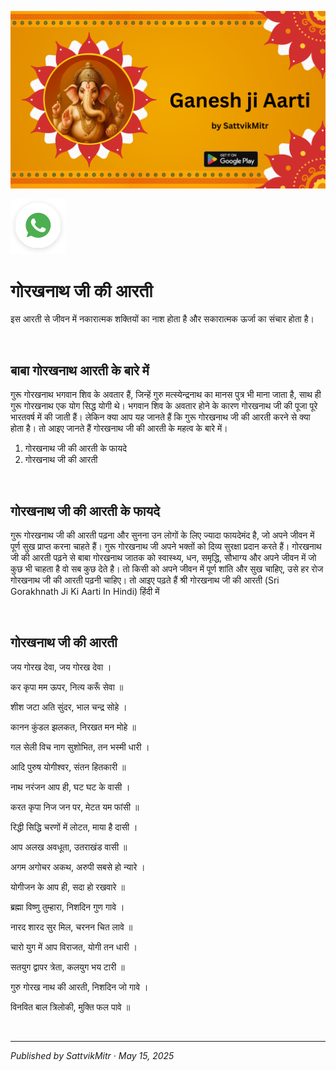 <!-- Banner SVG -->
![Banner](https://raw.githubusercontent.com/anandwana001/content-repo/refs/heads/main/aarti/ganesh/ganesh_ji_aarti_banner.png)

<!-- Share & WhatsApp icons as SVG -->
<a href="https://api.whatsapp.com/send?text=Check%20out%20this%20article%20in%20the%20Hanuman%20Chalisa%20app%3A%20https%3A%2F%2Fwww.sattvikmitr.com%2Farticles%3FcontentUrl%3Dhttps%253A%252F%252Fraw.githubusercontent.com%252Fanandwana001%252Fcontent-repo%252Frefs%252Fheads%252Fmain%252Faarti%252Fganesh%252Fgorakhnath_aarti_hindi.md%26title%3DGanesh%2520Aarti">
  <img src="https://raw.githubusercontent.com/anandwana001/content-repo/refs/heads/main/assets/ic_wtsapp_share_rounded.svg" alt="WhatsApp"/>
</a>

<br>

# गोरखनाथ जी की आरती
इस आरती से जीवन में नकारात्मक शक्तियों का नाश होता है और सकारात्मक ऊर्जा का संचार होता है।

<br>

## बाबा गोरखनाथ आरती के बारे में
गुरू गोरखनाथ भगवान शिव के अवतार हैं, जिन्हें गुरु मत्स्येन्द्रनाथ का मानस पुत्र भी माना जाता है, साथ ही गुरू गोरखनाथ एक योग सिद्ध योगी थे। भगवान शिव के अवतार होने के कारण गोरखनाथ जी की पूजा पूरे भारतवर्ष में की जाती हैं। लेकिन क्या आप यह जानते हैं कि गुरू गोरखनाथ जी की आरती करने से क्या होता है। तो आइए जानते हैं गोरखनाथ जी की आरती के महत्व के बारे में।

1. गोरखनाथ जी की आरती के फायदे
2. गोरखनाथ जी की आरती

<br>

## गोरखनाथ जी की आरती के फायदे
गुरू गोरखनाथ जी की आरती पढ़ना और सुनना उन लोगों के लिए ज्यादा फायदेमंद है, जो अपने जीवन में पूर्ण सुख प्राप्त करना चाहते हैं। गुरू गोरखनाथ जी अपने भक्तों को दिव्य सुरक्षा प्रदान करते हैं। गोरखनाथ जी की आरती पढ़ने से बाबा गोरखनाथ जातक को स्वास्थ्य, धन, समृद्धि, सौभाग्य और अपने जीवन में जो कुछ भी चाहता है वो सब कुछ देते है। तो किसी को अपने जीवन में पूर्ण शांति और सुख चाहिए, उसे हर रोज गोरखनाथ जी की आरती पढ़नी चाहिए। तो आइए पढ़ते हैं श्री गोरखनाथ जी की आरती (Sri Gorakhnath Ji Ki Aarti In Hindi) हिंदी में

<br>

## गोरखनाथ जी की आरती
जय गोरख देवा, जय गोरख देवा ।

कर कृपा मम ऊपर, नित्य करूँ सेवा ॥

शीश जटा अति सुंदर, भाल चन्द्र सोहे ।

कानन कुंडल झलकत, निरखत मन मोहे ॥

गल सेली विच नाग सुशोभित, तन भस्मी धारी ।

आदि पुरुष योगीश्वर, संतन हितकारी ॥

नाथ नरंजन आप ही, घट घट के वासी ।

करत कृपा निज जन पर, मेटत यम फांसी ॥

रिद्धी सिद्धि चरणों में लोटत, माया है दासी ।

आप अलख अवधूता, उतराखंड वासी ॥

अगम अगोचर अकथ, अरुपी सबसे हो न्यारे ।

योगीजन के आप ही, सदा हो रखवारे ॥

ब्रह्मा विष्णु तुम्हारा, निशदिन गुण गावे ।

नारद शारद सुर मिल, चरनन चित लावे ॥

चारो युग में आप विराजत, योगी तन धारी ।

सतयुग द्वापर त्रेता, कलयुग भय टारी ॥

गुरु गोरख नाथ की आरती, निशदिन जो गावे ।

विनवित बाल त्रिलोकी, मुक्ति फल पावे ॥

<br>

---

*Published by SattvikMitr · May 15, 2025*
